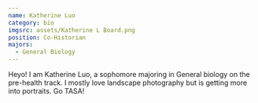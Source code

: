 ```yaml
---
name: Katherine Luo
category: bio
imgsrc: assets/Katherine L Board.png
position: Co-Historian
majors:
  - General Biology
---
```

Heyo! I am Katherine Luo, a sophomore majoring in General biology on the pre-health track. I mostly love landscape photography but is getting more into portraits. Go TASA!
